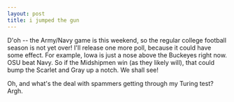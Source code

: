 ```yaml
---
layout: post
title: i jumped the gun
---
```


D'oh -- the Army/Navy game is this weekend, so the regular college football season is not yet over! I'll release one more poll, because it could have some effect. For example, Iowa is just a nose above the Buckeyes right now. OSU beat Navy. So if the Midshipmen win (as they likely will), that could bump the Scarlet and Gray up a notch. We shall see!

<p/>
Oh, and what's the deal with spammers getting through my Turing test? Argh.
